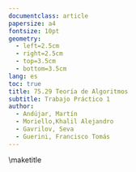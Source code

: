 ```yaml
---
documentclass: article
papersize: a4
fontsize: 10pt
geometry:
  - left=2.5cm
  - right=2.5cm
  - top=3.5cm
  - bottom=3.5cm
lang: es
toc: true
title: 75.29 Teoría de Algoritmos
subtitle: Trabajo Práctico 1
author:
  - Andújar, Martín
  - Moriello,Khalil Alejandro
  - Gavrilov, Seva
  - Guerini, Francisco Tomás
---
```


\maketitle

